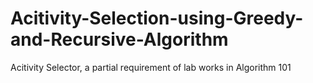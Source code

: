 # Acitivity-Selection-using-Greedy-and-Recursive-Algorithm
Acitivity Selector, a partial requirement of lab works in Algorithm 101
